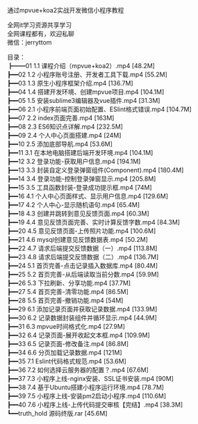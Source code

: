 通过mpvue+koa2实战开发微信小程序教程

全网it学习资源共享学习<br>全网课程都有，欢迎私聊<br>微信：jerryttom<br>

目录：<br> ┣━━01 1.1 课程介绍（mpvue+koa2）.mp4 [48.2M]<br> ┣━━02 1.2 小程序账号注册、开发者工具下载.mp4 [55.2M]<br> ┣━━03 1.3 原生小程序框架介绍.mp4 [136.7M]<br> ┣━━04 1.4 搭建开发环境、创建mpvue项目.mp4 [104.1M]<br> ┣━━05 1.5 安装sublime3编辑器及vue插件.mp4 [31.3M]<br> ┣━━06 2.1 小程序前端页面初始配置、ESlint格式错误.mp4 [104.7M]<br> ┣━━07 2.2 index页面完善.mp4 [163M]<br> ┣━━08 2.3 ES6知识点详解.mp4 [232.5M]<br> ┣━━09 2.4 个人中心页面搭建.mp4 [24M]<br> ┣━━10 2.5 添加底部导航.mp4 [53.6M]<br> ┣━━11 3.1 在本地电脑搭建后端开发环境.mp4 [104.1M]<br> ┣━━12 3.2 登录功能-获取用户信息.mp4 [194.1M]<br> ┣━━13 3.3 封装自定义登录弹窗组件(Component).mp4 [180.4M]<br> ┣━━14 3.4 登录功能-控制登录弹窗显示.mp4 [205.8M]<br> ┣━━15 3.5 工具函数封装-登录成功提示框.mp4 [74M]<br> ┣━━16 4.1 个人中心页面样式、显示用户信息.mp4 [129.6M]<br> ┣━━17 4.2 个人中心-显示随机语句.mp4 [65.4M]<br> ┣━━18 4.3 创建并跳转到意见反馈页面.mp4 [60.3M]<br> ┣━━19 4.4 意见反馈页面完善、实时计算反馈字数.mp4 [84.3M]<br> ┣━━20 4.5 意见反馈页面-上传照片功能.mp4 [100.6M]<br> ┣━━21 4.6 mysql创建意见反馈数据表.mp4 [50.2M]<br> ┣━━22 4.7 请求后端提交反馈数据（一）.mp4 [113.8M]<br> ┣━━23 4.8 请求后端提交反馈数据（二）.mp4 [136.7M]<br> ┣━━24 5.1 首页完善-点击记录插入数据库.mp4 [80.4M]<br> ┣━━25 5.2 首页完善-从后端读取当前分数.mp4 [59.9M]<br> ┣━━26 5.3 下拉刷新、分享功能.mp4 [37.7M]<br> ┣━━27 5.4 首页完善-清零功能.mp4 [86.5M]<br> ┣━━28 5.5 首页完善-撤销功能.mp4 [54M]<br> ┣━━29 6.1 添加记录页面并获取记录数据.mp4 [133.9M]<br> ┣━━30 6.2 记录数据封装组件并循环显示.mp4 [44.9M]<br> ┣━━31 6.3 mpvue时间格式化.mp4 [27.9M]<br> ┣━━32 6.4 记录页面-展开收起文本框.mp4 [109.9M]<br> ┣━━33 6.5 记录页面-修改备注.mp4 [86.8M]<br> ┣━━34 6.6 分页加载记录数据.mp4 [121M]<br> ┣━━35 7.1 Eslint代码格式规范.mp4 [53.6M]<br> ┣━━36 7.2 如何选择云服务器的配置？.mp4 [67.6M]<br> ┣━━37 7.3 小程序上线-nginx安装、SSL证书安装.mp4 [90M]<br> ┣━━38 7.4 基于Ubuntu搭建小程序运行环境.mp4 [78.7M]<br> ┣━━39 7.5 小程序上线-安装pm2启动小程序.mp4 [110.6M]<br> ┣━━40 7.6 小程序上线-上传代码提交审核【完结】.mp4 [38.3M]<br> ┗━━truth_hold 源码终版.rar [45.6M]